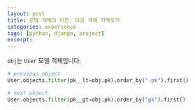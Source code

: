 ```yaml
---
layout: post
title: 모델 객체의 이전, 다음 객체 가져오기  
categories: experience
tags: [python, django, project]
excerpt:  
---
```


`obj`는 `User` 모델 객체입니다.

```python
# previous object
User.objects.filter(pk__lt=obj.pk).order_by("-pk").first()
```


```python
# next object
User.objects.filter(pk__gt=obj.pk).order_by("pk").first()
```